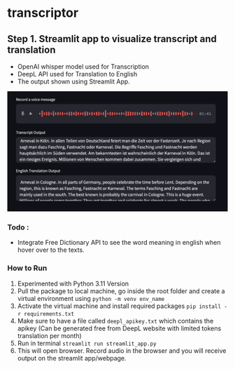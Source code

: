 # transcriptor

## Step 1. Streamlit app to visualize transcript  and translation

- OpenAI whisper model used for Transcription
- DeepL API used for Translation to English
- The output shown using Streamlit App.

![Output](./outputs/Audio%20input%20with%20transcript%20generation%20and%20translation.png)


### Todo :
- Integrate Free Dictionary API to see the word meaning in english when hover over to the texts.



### How to Run

1. Experimented with Python 3.11 Version
2. Pull the package to local machine, go inside the root folder and create a virtual environment using `python -m venv env_name`
3. Activate the virtual machine and install required packages `pip install -r requirements.txt`
4. Make sure to have a file called `deepl_apikey.txt` which contains the apikey (Can be generated free from DeepL website with limited tokens translation per month)
5. Run in terminal `streamlit run streamlit_app.py`
6. This will open browser. Record audio in the browser and you will receive output on the streamlit app/webpage.
